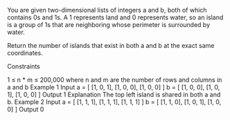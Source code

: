 
You are given two-dimensional lists of integers a and b, both of which contains 0s and 1s. A 1 represents land and 0 represents water, so an island is a group of 1s that are neighboring whose perimeter is surrounded by water.

Return the number of islands that exist in both a and b at the exact same coordinates.

Constraints

1 ≤ n * m ≤ 200,000 where n and m are the number of rows and columns in a and b
Example 1
Input
a = [
    [1, 0, 1],
    [1, 0, 0],
    [1, 0, 0]
]
b = [
    [1, 0, 0],
    [1, 0, 1],
    [1, 0, 0]
]
Output
1
Explanation
The top left island is shared in both a and b.
Example 2
Input
a = [
    [1, 1, 1],
    [1, 1, 1],
    [1, 1, 1]
]
b = [
    [1, 1, 0],
    [1, 0, 1],
    [1, 0, 0]
]
Output
0
